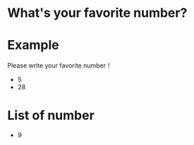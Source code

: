 # What's your favorite number?

# Example
Please write your favorite number！
- 5
- 28

# List of number
- 9

